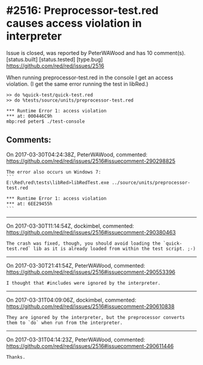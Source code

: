 
#2516: Preprocessor-test.red causes access violation in interpreter
================================================================================
Issue is closed, was reported by PeterWAWood and has 10 comment(s).
[status.built] [status.tested] [type.bug]
<https://github.com/red/red/issues/2516>

When running preprocessor-test.red in the console I get an access violation. (I get the same error running the test in libRed.)

```test
>> do %quick-test/quick-test.red
>> do %tests/source/units/preprocessor-test.red

*** Runtime Error 1: access violation
*** at: 000446C9h
mbp:red peter$ ./test-console
```


Comments:
--------------------------------------------------------------------------------

On 2017-03-30T04:24:38Z, PeterWAWood, commented:
<https://github.com/red/red/issues/2516#issuecomment-290298825>

    The error also occurs un Windows 7:
    ```
    E:\Red\red\tests\libRed>libRedTest.exe ../source/units/preprocessor-test.red
    
    *** Runtime Error 1: access violation
    *** at: 6EE29455h
    ```

--------------------------------------------------------------------------------

On 2017-03-30T11:14:54Z, dockimbel, commented:
<https://github.com/red/red/issues/2516#issuecomment-290380463>

    The crash was fixed, though, you should avoid loading the `quick-test.red` lib as it is already loaded from within the test script. ;-)

--------------------------------------------------------------------------------

On 2017-03-30T21:41:54Z, PeterWAWood, commented:
<https://github.com/red/red/issues/2516#issuecomment-290553396>

    I thought that #includes were ignored by the interpreter. 

--------------------------------------------------------------------------------

On 2017-03-31T04:09:06Z, dockimbel, commented:
<https://github.com/red/red/issues/2516#issuecomment-290610838>

    They are ignored by the interpreter, but the preprocessor converts them to `do` when run from the interpreter.

--------------------------------------------------------------------------------

On 2017-03-31T04:14:23Z, PeterWAWood, commented:
<https://github.com/red/red/issues/2516#issuecomment-290611446>

    Thanks.

